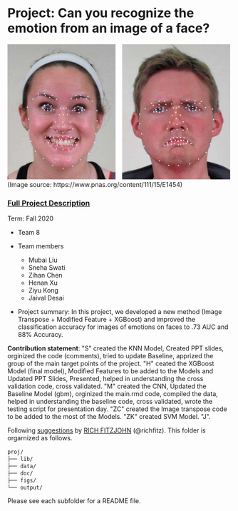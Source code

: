 # Project: Can you recognize the emotion from an image of a face? 
<img src="figs/CE.jpg" alt="Compound Emotions" width="500"/>
(Image source: https://www.pnas.org/content/111/15/E1454)

### [Full Project Description](doc/project3_desc.md)

Term: Fall 2020

+ Team 8
+ Team members
	+ Mubai Liu
	+ Sneha Swati
	+ Zihan Chen
	+ Henan Xu
	+ Ziyu Kong
	+ Jaival Desai

+ Project summary: In this project, we developed a new method (Image Transpose + Modified Feature + XGBoost) and improved the classification accuracy for images of emotions on faces to .73 AUC and 88% Accuracy. 

	
**Contribution statement**: "S" created the KNN Model, Created PPT slides, orginized the code (comments), tried to update Baseline, apprized the group of the main target points of the project. "H" ceated the XGBoost Model (final model), Modified Features to be added to the Models and Updated PPT Slides, Presented, helped in understanding the cross validation code, cross validated. "M" created the CNN, Updated the Baseline Model (gbm), orginized the main.rmd code, compiled the data, helped in understanding the baseline code, cross validated, wrote the testing script for presentation day. "ZC" created the Image transpose code to be added to the most of the Models. "ZK" created SVM Model. "J". 

Following [suggestions](http://nicercode.github.io/blog/2013-04-05-projects/) by [RICH FITZJOHN](http://nicercode.github.io/about/#Team) (@richfitz). This folder is orgarnized as follows.

```
proj/
├── lib/
├── data/
├── doc/
├── figs/
└── output/
```

Please see each subfolder for a README file.

